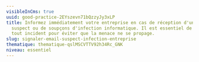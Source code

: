 ```yaml
---
visibleInCms: true
uuid: good-practice-2EYszevn71bQzzyJy3xLP
title: Informez immédiatement votre entreprise en cas de réception d'un e-mail
  suspect ou de soupçons d'infection informatique. Il est essentiel de signaler
  tout incident pour éviter que la menace ne se propage.
slug: signaler-email-suspect-infection-entreprise
thematique: thematique-qslMSCVTTV92h34Rc_GNK
niveau: essentiel
---
```

